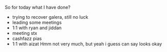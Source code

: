 So for today what I have done?
- trying to recover galera, still no luck
- leading some meetings
- 1:1 with ryan and jiddan
- meeting stx
- cashfazz pias
- 1:1 with aizat
Hmm not very much, but yeah i guess can say looks okay